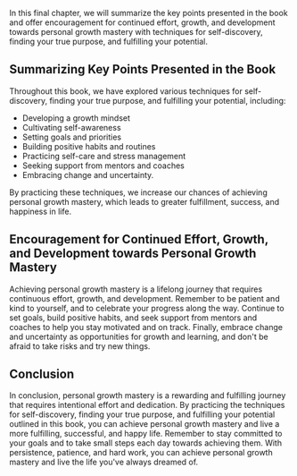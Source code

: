 
In this final chapter, we will summarize the key points presented in the book and offer encouragement for continued effort, growth, and development towards personal growth mastery with techniques for self-discovery, finding your true purpose, and fulfilling your potential.

Summarizing Key Points Presented in the Book
--------------------------------------------

Throughout this book, we have explored various techniques for self-discovery, finding your true purpose, and fulfilling your potential, including:

* Developing a growth mindset
* Cultivating self-awareness
* Setting goals and priorities
* Building positive habits and routines
* Practicing self-care and stress management
* Seeking support from mentors and coaches
* Embracing change and uncertainty.

By practicing these techniques, we increase our chances of achieving personal growth mastery, which leads to greater fulfillment, success, and happiness in life.

Encouragement for Continued Effort, Growth, and Development towards Personal Growth Mastery
-------------------------------------------------------------------------------------------

Achieving personal growth mastery is a lifelong journey that requires continuous effort, growth, and development. Remember to be patient and kind to yourself, and to celebrate your progress along the way. Continue to set goals, build positive habits, and seek support from mentors and coaches to help you stay motivated and on track. Finally, embrace change and uncertainty as opportunities for growth and learning, and don't be afraid to take risks and try new things.

Conclusion
----------

In conclusion, personal growth mastery is a rewarding and fulfilling journey that requires intentional effort and dedication. By practicing the techniques for self-discovery, finding your true purpose, and fulfilling your potential outlined in this book, you can achieve personal growth mastery and live a more fulfilling, successful, and happy life. Remember to stay committed to your goals and to take small steps each day towards achieving them. With persistence, patience, and hard work, you can achieve personal growth mastery and live the life you've always dreamed of.
